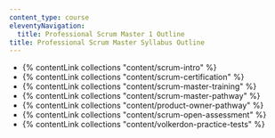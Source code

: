 ```yaml
---
content_type: course
eleventyNavigation:
  title: Professional Scrum Master 1 Outline
title: Professional Scrum Master Syllabus Outline
---
```


- {% contentLink collections "content/scrum-intro" %}
- {% contentLink collections "content/scrum-certification" %}
- {% contentLink collections "content/scrum-master-training" %}
- {% contentLink collections "content/scrum-master-pathway" %}
- {% contentLink collections "content/product-owner-pathway" %}
- {% contentLink collections "content/scrum-open-assessment" %}
- {% contentLink collections "content/volkerdon-practice-tests" %}
